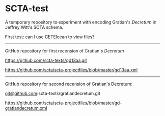 # SCTA-test

A temporary repository to experiment with encoding Gratian's
*Decretum* in Jeffrey Witt's SCTA schema.

First test: can I use CETEIcean to view files?

---

GitHub repository for first recension of Gratian's *Decretum*

https://github.com/scta-texts/gd13aa.git

https://github.com/scta/scta-projectfiles/blob/master/gd13aa.xml

---

GitHub repository for second recension of Gratian's Decretum:

git@github.com:scta-texts/gratiandecretum.git

https://github.com/scta/scta-projectfiles/blob/master/gd-gratiandecretum.xml
